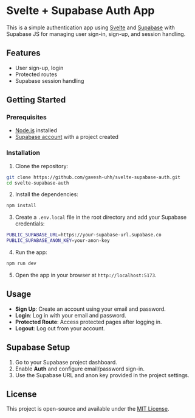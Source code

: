# Svelte + Supabase Auth App

This is a simple authentication app using [Svelte](https://svelte.dev/) and [Supabase](https://supabase.com/) with Supabase JS for managing user sign-in, sign-up, and session handling.

## Features

- User sign-up, login
- Protected routes
- Supabase session handling

## Getting Started

### Prerequisites

- [Node.js](https://nodejs.org/) installed
- [Supabase account](https://supabase.com/) with a project created

### Installation

1. Clone the repository:

```bash
git clone https://github.com/gavesh-uhh/svelte-supabase-auth.git
cd svelte-supabase-auth
```

2. Install the dependencies:

```bash
npm install
```

3. Create a `.env.local` file in the root directory and add your Supabase credentials:

```bash
PUBLIC_SUPABASE_URL=https://your-supabase-url.supabase.co
PUBLIC_SUPABASE_ANON_KEY=your-anon-key
```

4. Run the app:

```bash
npm run dev
```

5. Open the app in your browser at `http://localhost:5173`.

## Usage

- **Sign Up**: Create an account using your email and password.
- **Login**: Log in with your email and password.
- **Protected Route**: Access protected pages after logging in.
- **Logout**: Log out from your account.

## Supabase Setup

1. Go to your Supabase project dashboard.
2. Enable **Auth** and configure email/password sign-in.
3. Use the Supabase URL and anon key provided in the project settings.

## License

This project is open-source and available under the [MIT License](LICENSE).

